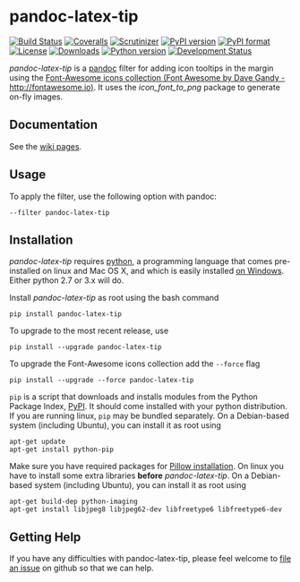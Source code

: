 # pandoc-latex-tip
[![Build Status](https://img.shields.io/travis/chdemko/pandoc-latex-tip/master.svg)](https://travis-ci.org/chdemko/pandoc-latex-tip/branches)
[![Coveralls](https://img.shields.io/coveralls/github/chdemko/pandoc-latex-tip/master.svg)](https://coveralls.io/github/chdemko/pandoc-latex-tip?branch=master)
[![Scrutinizer](https://img.shields.io/scrutinizer/g/chdemko/pandoc-latex-tip.svg)](https://scrutinizer-ci.com/g/chdemko/pandoc-latex-tip/)
[![PyPI version](https://img.shields.io/pypi/v/pandoc-latex-tip.svg)](https://pypi.org/project/pandoc-latex-tip/)
[![PyPI format](https://img.shields.io/pypi/format/pandoc-latex-tip.svg)](https://pypi.org/project/pandoc-latex-tip/)
[![License](https://img.shields.io/pypi/l/pandoc-latex-tip.svg)](https://raw.githubusercontent.com/chdemko/pandoc-latex-tip/master/LICENSE)
[![Downloads](https://img.shields.io/pypi/dm/pandoc-latex-tip.svg)](https://pypi.org/project/pandoc-latex-tip/)
[![Python version](https://img.shields.io/pypi/pyversions/pandoc-latex-tip.svg)](https://pypi.org/project/pandoc-latex-tip/)
[![Development Status](https://img.shields.io/pypi/status/pandoc-latex-tip.svg)](https://pypi.org/project/pandoc-latex-tip/)

*pandoc-latex-tip* is a [pandoc] filter for adding icon tooltips in the margin using the [Font-Awesome icons collection (Font Awesome by Dave Gandy - http://fontawesome.io)](http://fontawesome.io/).
It uses the *icon_font_to_png* package to generate on-fly images.

[pandoc]: http://pandoc.org/

Documentation
-------------

See the [wiki pages](https://github.com/chdemko/pandoc-latex-tip/wiki).

Usage
-----

To apply the filter, use the following option with pandoc:

    --filter pandoc-latex-tip

Installation
------------

*pandoc-latex-tip* requires [python], a programming language that comes pre-installed on linux and Mac OS X, and which is easily installed [on Windows]. Either python 2.7 or 3.x will do.

Install *pandoc-latex-tip* as root using the bash command

    pip install pandoc-latex-tip

To upgrade to the most recent release, use

    pip install --upgrade pandoc-latex-tip

To upgrade the Font-Awesome icons collection add the `--force` flag

    pip install --upgrade --force pandoc-latex-tip

`pip` is a script that downloads and installs modules from the Python Package Index, [PyPI].  It should come installed with your python distribution. If you are running linux, `pip` may be bundled separately. On a Debian-based system (including Ubuntu), you can install it as root using

    apt-get update
    apt-get install python-pip

Make sure you have required packages for [Pillow installation](https://pillow.readthedocs.org/en/3.1.x/installation.html). On linux you have to install some extra libraries **before** *pandoc-latex-tip*. On a Debian-based system (including Ubuntu), you can install it as root using

	apt-get build-dep python-imaging
	apt-get install libjpeg8 libjpeg62-dev libfreetype6 libfreetype6-dev

[python]: https://www.python.org
[on Windows]: https://www.python.org/downloads/windows
[PyPI]: https://pypi.org


Getting Help
------------

If you have any difficulties with pandoc-latex-tip, please feel welcome to [file an issue] on github so that we can help.

[file an issue]: https://github.com/chdemko/pandoc-latex-tip/issues

